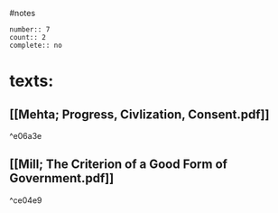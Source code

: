 #notes 
```
number:: 7
count:: 2
complete:: no
```
# texts:
## [[Mehta; Progress, Civlization, Consent.pdf]]

^e06a3e

## [[Mill; The Criterion of a Good Form of Government.pdf]]

^ce04e9
